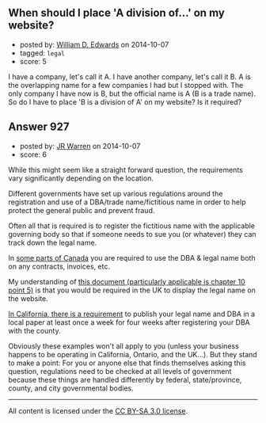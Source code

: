 ## When should I place 'A division of...' on my website?

- posted by: [William D. Edwards](https://stackexchange.com/users/4746080/william-d-edwards) on 2014-10-07
- tagged: `legal`
- score: 5

<p>I have a company, let's call it A. I have another company, let's call it B. A is the overlapping name for a few companies I had but I stopped with. The only company I have now is B, but the official name is A (B is a trade name). So do I have to place 'B is a division of A' on my website? Is it required?</p>



## Answer 927

- posted by: [JR Warren](https://stackexchange.com/users/1866317/jr-warren) on 2014-10-07
- score: 6

<p>While this might seem like a straight forward question, the requirements vary significantly depending on the location.</p>

<p>Different governments have set up various regulations around the registration and use of a DBA/trade name/fictitious name in order to help protect the general public and prevent fraud.</p>

<p>Often all that is required is to register the fictitious name with the applicable governing body so that if someone needs to sue you (or whatever) they can track down the legal name.</p>

<p>In <a href="http://www.canlii.org/en/on/laws/stat/rso-1990-c-b17/latest/rso-1990-c-b17.html#sec2subsec6">some parts of Canada</a> you are required to use the DBA &amp; legal name both on any contracts, invoices, etc.  </p>

<p>My understanding of <a href="http://www.companieshouse.gov.uk/about/gbhtml/gp1.shtml#ch10">this document (particularly applicable is chapter 10 point 5)</a> is that you would be required in the UK to display the legal name on the website.</p>

<p><a href="http://www.business.ca.gov/StartaBusiness/RegisteringaBusiness/FictitiousBusinessName.aspx">In California, there is a requirement</a> to publish your legal name and DBA in a local paper at least once a week for four weeks after registering your DBA with the county.</p>

<p>Obviously these examples won't all apply to you (unless your business happens to be operating in California, Ontario, and the UK...).  But they stand to make a point:  For you or anyone else that finds themselves asking this question, regulations need to be checked at all levels of government because these things are handled differently by federal, state/province, county, and city governmental bodies.</p>




---

All content is licensed under the [CC BY-SA 3.0 license](https://creativecommons.org/licenses/by-sa/3.0/).
